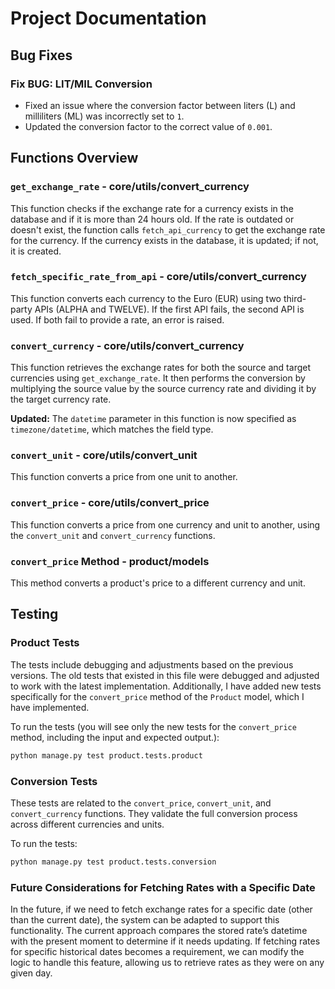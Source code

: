 
# Project Documentation

## Bug Fixes

### **Fix BUG: LIT/MIL Conversion**  
- Fixed an issue where the conversion factor between liters (L) and milliliters (ML) was incorrectly set to `1`.  
- Updated the conversion factor to the correct value of `0.001`.  

## Functions Overview

### `get_exchange_rate` - core/utils/convert_currency
This function checks if the exchange rate for a currency exists in the database and if it is more than 24 hours old. If the rate is outdated or doesn't exist, the function calls `fetch_api_currency` to get the exchange rate for the currency. If the currency exists in the database, it is updated; if not, it is created.

### `fetch_specific_rate_from_api` - core/utils/convert_currency
This function converts each currency to the Euro (EUR) using two third-party APIs (ALPHA and TWELVE). If the first API fails, the second API is used. If both fail to provide a rate, an error is raised.

### `convert_currency` - core/utils/convert_currency
This function retrieves the exchange rates for both the source and target currencies using `get_exchange_rate`. It then performs the conversion by multiplying the source value by the source currency rate and dividing it by the target currency rate.

**Updated:** The `datetime` parameter in this function is now specified as `timezone/datetime`, which matches the field type.

### `convert_unit` - core/utils/convert_unit
This function converts a price from one unit to another.

### `convert_price` - core/utils/convert_price
This function converts a price from one currency and unit to another, using the `convert_unit` and `convert_currency` functions.

### `convert_price` Method - product/models
This method converts a product's price to a different currency and unit.

## Testing

### Product Tests
The tests include debugging and adjustments based on the previous versions. The old tests that existed in this file were debugged and adjusted to work with the latest implementation. Additionally, I have added new tests specifically for the `convert_price` method of the `Product` model, which I have implemented.

To run the tests (you will see only the new tests for the `convert_price` method, including the input and expected output.):
```bash
python manage.py test product.tests.product
```

### Conversion Tests
These tests are related to the `convert_price`, `convert_unit`, and `convert_currency` functions. They validate the full conversion process across different currencies and units.

To run the tests:
```bash
python manage.py test product.tests.conversion
```

### Future Considerations for Fetching Rates with a Specific Date

In the future, if we need to fetch exchange rates for a specific date (other than the current date), the system can be adapted to support this functionality. The current approach compares the stored rate’s datetime with the present moment to determine if it needs updating. If fetching rates for specific historical dates becomes a requirement, we can modify the logic to handle this feature, allowing us to retrieve rates as they were on any given day.